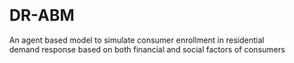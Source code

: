 # DR-ABM
An agent based model to simulate consumer enrollment in residential demand response based on both financial and social factors of consumers
